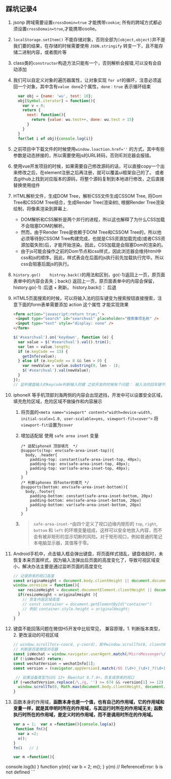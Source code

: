 ## 踩坑记录4

1. jsonp 跨域需要设置`crossDomin=true`  才能携带`cookie`; 所有的跨域方式都必须设置`crossDomain=true`,才能携带coolie。

2. `localStorage.setItem()`  不能存储对象，否则全部为` [object,object] `并不是我们要的结果，在存储的时候需要使用 `JSON.stringify` 转变一下，且不能存储二进制内容，或者图片等

3. class类的`constructor`构造方法只能有一个，否则解析会报错,可以没有会自动添加

4. 我们可以自定义对象的遍历器属性，让对象实现 `for of`的循环，注意必须返回一个对象，其中含有`value done`2个属性，`done：true` 表示循环结束
    ```js
      var obj = {name: 'wu', test: 10};
      obj[Symbol.iterator] = function(){
        var v = 0;
        return {
          next: function(){
            return {value: wu.test++, done: wu.test > 15}
          }
        }
      }
      for(let i of obj){console.log(i)}
    ```

5. 之前项目中下载文件的时候使用`window.loaction.href=''` 的方式，其中有些参数是动态拼接的，所以需要使用js的URL转码，否则IE浏览器会报错。

6. 使用vue开发项目的时候，如果需要自己修改源码的话，可以直接copy一个出来修改之后，在element注册之后再注册，就可以覆盖ui框架自己的了。 或者去github上找到对应版本的源码，将整个源码复制到本地进行修改，之后直接替换使用组件

7. HTML解析文件，生成DOM Tree，解析CSS文件生成CSSOM Tree, 将Dom Tree和CSSOM Tree结合，生成Render Tree(渲染树), 根据Render Tree渲染绘制，将像素渲染到屏幕上.
    - DOM解析和CSS解析是两个并行的进程，所以这也解释了为什么CSS加载不会阻塞DOM的解析。
    - 然而，由于Render Tree是依赖于DOM Tree和CSSOM Tree的，所以他必须等待到CSSOM Tree构建完成，也就是CSS资源加载完成(或者CSS资源加载失败)后，才能开始渲染。因此，CSS加载是会阻塞Dom的渲染的。
    - 由于js可能会操作之前的Dom节点和css样式，因此浏览器会维持html中css和js的顺序。因此，样式表会在后面的js执行前先加载执行完毕。所以css会阻塞后面js的执行。
    
8. `history.go()    histroy.back()`的用法和区别，go(-1)返回上一页，原页面表单中的内容会丢失；back() 返回上一页，原页面表单中的内容会保留，  history.go(-1) :后退 + 刷新。    history.back()： 后退

9. HTML5页面搜索的时候，可以将输入法的回车键变为搜索按钮直接搜索，注意下面的form表单需要添加 action 这个属性 才能实现效果

    ```html
    <form action="javascript:return true;" >
     <input type="search" id="searchval" placeholder="搜索事项名称" />
     <input type="text" style="display: none" />
    </form>
    ```

    ```js
    $('#searchval').on('keydown', function (e) {
      var value = $('#searchval').val().trim();
      var len = value.length;
      if (e.keyCode == 13) {
        getInfo(value);
      } else if (e.keyCode == 8 && len > 0) {
        var newValue = value.substring(0, len - 1);
        $('#searchval').val(newValue);
      }
    });
    // 监听键盘输入的keycode判断输入的键 之前开发的时候有个问题： 输入法的回车键不起效果
    ```

10. iphoneX 等手机顶部刘海两侧的内容会出现遮挡，开发中可以设置安全区域，填充危险区域，危险区域不做操作和内容展示

    1. 将页面的`<meta name="viewport" content="width=device-width, initial-scale=1.0, user-scalable=yes, viewport-fit=cover">`  将`viewport-fit`设置为`cover`

    2. 增加适配层 使用 `safe area inset` 变量

        ```less
        /* 适配iphoneX 顶部填充  */
        @supports(top: env(safe-area-inset-top)){
          body, .header{
            padding-top: constant(safe-area-inset-top, 40px);
            padding-top: env(safe-area-inset-top, 40px);
            padding-top: var(safe-area-inset-top, 40px);
          }
        }
        /* 判断iphonex 将footer的填充 */
        @supports(bottom: env(safe-area-inset-bottom)){
          body,.footer{
            padding-bottom: constant(safe-area-inset-bottom, 20px)
            padding-bottom: env(safe-area-inset-bottom, 20px)
            padding-bottom: var(safe-area-inset-bottom, 20px)
          }
        }
        ```

    3. > `safe-area-inset-*`由四个定义了视口边缘内矩形的 `top`, `right`, `bottom` 和 `left` 的环境变量组成，这样可以安全地放入内容，而不会有被非矩形的显示切断的风险。对于矩形视口，例如普通的笔记本电脑显示器，其值等于零。

11. Android手机中，点击输入框会弹出键盘，将页面样式错乱，键盘收起时，未恢复本来页面样式，因为输入法弹出后页面的高度变化了，导致可视区域变小，解决办法主要是通过监听页面的高度变化

     ```javascript
     // 记录原来的视口高度
     const originaHeight = document.body.clientHeight || document.documentElement.clientHeight;
     window.onresize = function(){
       var resizeHeight = document.documentElement.clientHeight || document.body.clientHeight;
       if(resizeHeight < originalHeight ){
         // 恢复内容区域高度
         // const container = document.getElementById("container")
         // 例如 container.style.height = originalHeight;
       }
     }
     ```

12. 键盘不能回落问题在微信H5开发中比较常见， 兼容原理，1. 判断版本类型，  2. 更改滚动的可视区域

     ```js
     // window.scrollTo(x-coord, y-coord)，其中window.scrollTo(0, clientHeight)恢复成原来的视口
     // 判断是否是微信浏览器
     const isWechat = window.navigator.userAgent.match(/MicroMessenger\/([\d\.]+)/i);
     if (!isWechat) return;
     const wechatVersion = wechatInfo[1];
     const version = (navigator.appVersion).match(/OS (\d+)_(\d+)_?(\d+)?/);
     
      // 如果设备类型为iOS 12+ 和wechat 6.7.4+，恢复成原来的视口
     if (+wechatVersion.replace(/\./g, '') >= 674 && +version[1] >= 12) {
       window.scrollTo(0, Math.max(document.body.clientHeight, document.documentElement.clientHeight));
     }
     ```

13. 函数本身的作用域，**函数本身也是一个值，也有自己的作用域，它的作用域和变量一样，就是其申明时所在的作用域，与其运行时所在的作用域无关;** **函数执行时所在的作用域，是定义时的作用域，而不是调用时所在的作用域。**

     ```js
     var a = 1;  var x =function(){console.log(a)}
      function fn(){
       var a =2;
       x();
     }
     fn()   // 1
    
    var m =function(){
  console.log(b)
    }
    function y(m){
      var b = 2;
      m();
    }
    y(m) // ReferenceError: b is not defined
     ```
    
     
